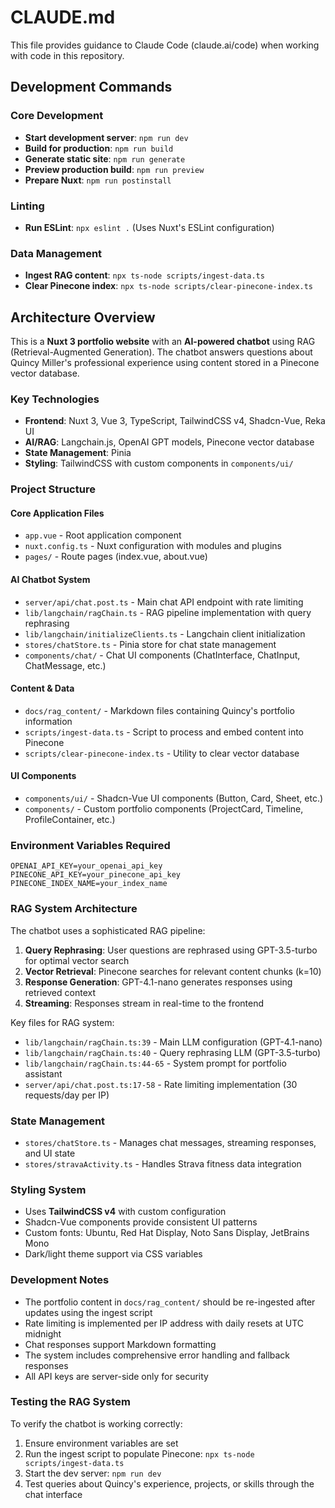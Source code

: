 # CLAUDE.md

This file provides guidance to Claude Code (claude.ai/code) when working with code in this repository.

## Development Commands

### Core Development
- **Start development server**: `npm run dev`
- **Build for production**: `npm run build`
- **Generate static site**: `npm run generate`
- **Preview production build**: `npm run preview`
- **Prepare Nuxt**: `npm run postinstall`

### Linting
- **Run ESLint**: `npx eslint .` (Uses Nuxt's ESLint configuration)

### Data Management
- **Ingest RAG content**: `npx ts-node scripts/ingest-data.ts`
- **Clear Pinecone index**: `npx ts-node scripts/clear-pinecone-index.ts`

## Architecture Overview

This is a **Nuxt 3 portfolio website** with an **AI-powered chatbot** using RAG (Retrieval-Augmented Generation). The chatbot answers questions about Quincy Miller's professional experience using content stored in a Pinecone vector database.

### Key Technologies
- **Frontend**: Nuxt 3, Vue 3, TypeScript, TailwindCSS v4, Shadcn-Vue, Reka UI
- **AI/RAG**: Langchain.js, OpenAI GPT models, Pinecone vector database
- **State Management**: Pinia
- **Styling**: TailwindCSS with custom components in `components/ui/`

### Project Structure

#### Core Application Files
- `app.vue` - Root application component
- `nuxt.config.ts` - Nuxt configuration with modules and plugins
- `pages/` - Route pages (index.vue, about.vue)

#### AI Chatbot System
- `server/api/chat.post.ts` - Main chat API endpoint with rate limiting
- `lib/langchain/ragChain.ts` - RAG pipeline implementation with query rephrasing
- `lib/langchain/initializeClients.ts` - Langchain client initialization
- `stores/chatStore.ts` - Pinia store for chat state management
- `components/chat/` - Chat UI components (ChatInterface, ChatInput, ChatMessage, etc.)

#### Content & Data
- `docs/rag_content/` - Markdown files containing Quincy's portfolio information
- `scripts/ingest-data.ts` - Script to process and embed content into Pinecone
- `scripts/clear-pinecone-index.ts` - Utility to clear vector database

#### UI Components
- `components/ui/` - Shadcn-Vue UI components (Button, Card, Sheet, etc.)
- `components/` - Custom portfolio components (ProjectCard, Timeline, ProfileContainer, etc.)

### Environment Variables Required
```
OPENAI_API_KEY=your_openai_api_key
PINECONE_API_KEY=your_pinecone_api_key
PINECONE_INDEX_NAME=your_index_name
```

### RAG System Architecture

The chatbot uses a sophisticated RAG pipeline:

1. **Query Rephrasing**: User questions are rephrased using GPT-3.5-turbo for optimal vector search
2. **Vector Retrieval**: Pinecone searches for relevant content chunks (k=10)
3. **Response Generation**: GPT-4.1-nano generates responses using retrieved context
4. **Streaming**: Responses stream in real-time to the frontend

Key files for RAG system:
- `lib/langchain/ragChain.ts:39` - Main LLM configuration (GPT-4.1-nano)
- `lib/langchain/ragChain.ts:40` - Query rephrasing LLM (GPT-3.5-turbo)
- `lib/langchain/ragChain.ts:44-65` - System prompt for portfolio assistant
- `server/api/chat.post.ts:17-58` - Rate limiting implementation (30 requests/day per IP)

### State Management

- `stores/chatStore.ts` - Manages chat messages, streaming responses, and UI state
- `stores/stravaActivity.ts` - Handles Strava fitness data integration

### Styling System

- Uses **TailwindCSS v4** with custom configuration
- Shadcn-Vue components provide consistent UI patterns
- Custom fonts: Ubuntu, Red Hat Display, Noto Sans Display, JetBrains Mono
- Dark/light theme support via CSS variables

### Development Notes

- The portfolio content in `docs/rag_content/` should be re-ingested after updates using the ingest script
- Rate limiting is implemented per IP address with daily resets at UTC midnight
- Chat responses support Markdown formatting
- The system includes comprehensive error handling and fallback responses
- All API keys are server-side only for security

### Testing the RAG System

To verify the chatbot is working correctly:
1. Ensure environment variables are set
2. Run the ingest script to populate Pinecone: `npx ts-node scripts/ingest-data.ts`
3. Start the dev server: `npm run dev`
4. Test queries about Quincy's experience, projects, or skills through the chat interface
